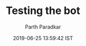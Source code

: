 ---
layout: post
title: Testing the bot
date: 2019-06-25 13:59:42 IST
description: 
author: Parth Paradkar
fbcomments: yes
---